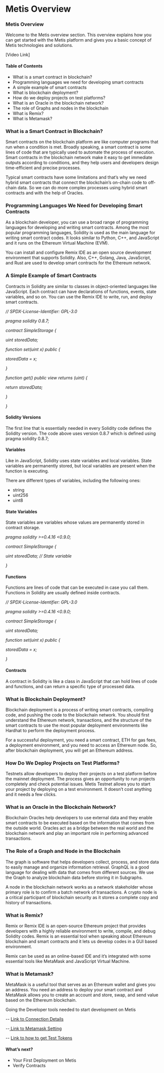# Metis Overview

### Metis Overview <a href="#_jzl9elbcstow" id="_jzl9elbcstow"></a>

Welcome to the Metis overview section. This overview explains how you can get started with the Metis platform and gives you a basic concept of Metis technologies and solutions.

\[Video Link]

#### Table of Contents <a href="#_qzydoco7kjm9" id="_qzydoco7kjm9"></a>

* What is a smart contract in blockchain?
* Programming languages we need for developing smart contracts
* A simple example of smart contracts
* What is blockchain deployment?
* How do we deploy projects on test platforms?
* What is an Oracle in the blockchain network?
* The role of Graphs and nodes in the blockchain
* What is Remix?
* What is Metamask?

### What is a Smart Contract in Blockchain? <a href="#_60qbiew0z9hy" id="_60qbiew0z9hy"></a>

Smart contracts on the blockchain platform are like computer programs that run when a condition is met. Broadly speaking, a smart contract is some lines of code that are typically used to automate the process of execution. Smart contracts in the blockchain network make it easy to get immediate outputs according to conditions, and they help users and developers design time-efficient and precise processes.

Typical smart contracts have some limitations and that’s why we need hybrid smart contracts that connect the blockchain’s on-chain code to off-chain data. So we can do more complex processes using hybrid smart contracts and with the help of Oracles.

### Programming Languages We Need for Developing Smart Contracts <a href="#_qziedxv9yoh9" id="_qziedxv9yoh9"></a>

As a blockchain developer, you can use a broad range of programming languages for developing and writing smart contracts. Among the most popular programming languages, Solidity is used as the main language for writing smart contract codes. It looks similar to Python, C++, and JavaScript and it runs on the Ethereum Virtual Machine (EVM).

You can install and configure Remix IDE as an open source development environment that supports Solidity. Also, C++, Golang, Java, JavaScript, and Rust are used to develop smart contracts for the Ethereum network.

### A Simple Example of Smart Contracts <a href="#_h21iuc8if9hm" id="_h21iuc8if9hm"></a>

Contracts in Solidity are similar to classes in object-oriented languages like JavaScript. Each contract can have declarations of functions, events, state variables, and so on. You can use the Remix IDE to write, run, and deploy smart contracts.

_// SPDX-License-Identifier: GPL-3.0_

_pragma solidity 0.8.7;_

_contract SimpleStorage {_

_uint storedData;_

_function set(uint x) public {_

_storedData = x;_

_}_

_function get() public view returns (uint) {_

_return storedData;_

_}_

_}_

#### Solidity Versions <a href="#_lkmu8a2pwu01" id="_lkmu8a2pwu01"></a>

The first line that is essentially needed in every Solidity code defines the Solidity version. The code above uses version 0.8.7 which is defined using pragma solidity 0.8.7;

#### Variables <a href="#_pskyp991jeh" id="_pskyp991jeh"></a>

Like in JavaScript, Solidity uses state variables and local variables. State variables are permanently stored, but local variables are present when the function is executing.

There are different types of variables, including the following ones:

* string
* uint256
* uint8

#### State Variables <a href="#_pde73yqzu8ku" id="_pde73yqzu8ku"></a>

State variables are variables whose values are permanently stored in contract storage.

_pragma solidity >=0.4.16 <0.9.0;_

_contract SimpleStorage {_

_uint storedData; // State variable_

_}_

#### Functions <a href="#_f7m5714086wu" id="_f7m5714086wu"></a>

Functions are lines of code that can be executed in case you call them. Functions in Solidity are usually defined inside contracts.

_// SPDX-License-Identifier: GPL-3.0_

_pragma solidity >=0.4.16 <0.9.0;_

_contract SimpleStorage {_

_uint storedData;_

_function set(uint x) public {_

_storedData = x;_

_}_

#### Contracts <a href="#_pt20ynauqio3" id="_pt20ynauqio3"></a>

A contract in Solidity is like a class in JavaScript that can hold lines of code and functions, and can return a specific type of processed data.

### What is Blockchain Deployment? <a href="#_906m30wgpdch" id="_906m30wgpdch"></a>

Blockchain deployment is a process of writing smart contracts, compiling code, and pushing the code to the blockchain network. You should first understand the Ethereum network, transactions, and the structure of the smart contracts to use the most popular deployment environments like Hardhat to perform the deployment process.

For a successful deployment, you need a smart contract, ETH for gas fees, a deployment environment, and you need to access an Ethereum node. So, after blockchain deployment, you will get an Ethereum address.

### How Do We Deploy Projects on Test Platforms? <a href="#_mw3hw2fwatoe" id="_mw3hw2fwatoe"></a>

Testnets allow developers to deploy their projects on a test platform before the mainnet deployment. The process gives an opportunity to run projects completely and check potential issues. Metis Testnet allows you to start your project by deploying on a test environment. It doesn’t cost anything and it needs a few clicks.

### What is an Oracle in the Blockchain Network? <a href="#_nwqsq0ya19b0" id="_nwqsq0ya19b0"></a>

Blockchain Oracles help developers to use external data and they enable smart contracts to be executed based on the information that comes from the outside world. Oracles act as a bridge between the real world and the blockchain network and play an important role in performing advanced transactions.

### The Role of a Graph and Node in the Blockchain <a href="#_kk1u7torpo0k" id="_kk1u7torpo0k"></a>

The graph is software that helps developers collect, process, and store data to easily manage and organize information retrieval. GraphQL is a good language for dealing with data that comes from different sources. We use the Graph to analyze blockchain data before storing it in Subgraphs.

A node in the blockchain network works as a network stakeholder whose primary role is to confirm a batch network of transactions. A crypto node is a critical participant of blockchain security as it stores a complete copy and history of transactions.

### What is Remix? <a href="#_ygaapdnbq3m8" id="_ygaapdnbq3m8"></a>

Remix or Remix IDE is an open-source Ethereum project that provides developers with a highly reliable environment to write, compile, and debug Solidity codes. Remix is an essential tool when speaking about Ethereum blockchain and smart contracts and it lets us develop codes in a GUI based environment.

Remix can be used as an online-based IDE and it’s integrated with some essential tools like MetaMask and JavaScript Virtual Machine.

### What is Metamask? <a href="#_risfz3pc7vdn" id="_risfz3pc7vdn"></a>

MetaMask is a useful tool that serves as an Ethereum wallet and gives you an address. You need an address to deploy your smart contract and MetaMask allows you to create an account and store, swap, and send value based on the Ethereum blockchain.

Going the Developer tools needed to start development on Metis

\-- [Link to Connection Details](../metis-connection-details.md)

\--[ Link to Metamask Setting](../metamask-setting-how-to-connect-your-metamask-crypto-wallet-to-metis-platform.md)

\-- [Link to how to get Test Tokens](../getting-test-tokens-on-layer1-and-transferring-them-to-metis.md)

#### What’s next? <a href="#_z2mynn3dg9l8" id="_z2mynn3dg9l8"></a>

* Your First Deployment on Metis
* Verify Contracts
